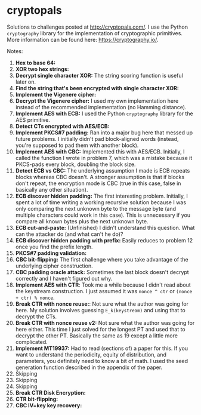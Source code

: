 # cryptopals
Solutions to challenges posted at http://cryptopals.com/. I use the Python ```cryptography``` library for the implementation of cryptographic primitives. More information can be found here: https://cryptography.io/.

Notes:

1. **Hex to base 64:**
2. **XOR two hex strings:**
3. **Decrypt single character XOR:** The string scoring function is useful later on.
4. **Find the string that's been encrypted with single character XOR:**
5. **Implement the Vigenere cipher:**
6. **Decrypt the Vigenere cipher:** I used my own implementation here instead of the recommended implementation (no Hamming distance).
7. **Implement AES with ECB:** I used the Python ```cryptography``` library for the AES primitive.
8. **Detect CTs encrypted with AES/ECB:**
9. **Implement PKCS#7 padding:** Ran into a major bug here that messed up future problems. I initially didn't pad block-aligned words (instead, you're supposed to pad them with another block).
10. **Implement AES with CBC:** Implemented this with AES/ECB. Initially, I called the function I wrote in problem 7, which was a mistake because it PKCS-pads every block, doubling the block size.
11. **Detect ECB vs CBC:** The underlying assumption I made is ECB repeats blocks whereas CBC doesn't. A stronger assumption is that if blocks don't repeat, the encryption mode is CBC (true in this case, false in basically any other situation).
12. **ECB discover hidden padding:** The first interesting problem. Initially, I spent a lot of time writing a working recursive solution because I was only comparing the next unknown byte to the message byte (and multiple characters could work in this case). This is unnecessary if you compare all known bytes plus the next unknown byte.
13. **ECB cut-and-paste:** (Unfinished) I didn't understand this question. What can the attacker do (and what can't he do)?
14. **ECB discover hidden padding with prefix:** Easily reduces to problem 12 once you find the prefix length.
15. **PKCS#7 padding validation:**
16. **CBC bit-flipping:** The first challenge where you take advantage of the underlying cipher construction.
17. **CBC padding oracle attack:** Sometimes the last block doesn't decrypt correctly and I haven't figured out why.
18. **Implement AES with CTR**: Took me a while because I didn't read about the keystream construction. I just assumed it was ```nonce ^ ctr``` or ```(nonce + ctr) % nonce```.
19. **Break CTR with nonce reuse:**: Not sure what the author was going for here. My solution involves guessing ```E_k(keystream)``` and using that to decrypt the CTs.
20. **Break CTR with nonce reuse v2:** Not sure what the author was going for here either. This time I just solved for the longest PT and used that to decrypt the other PT. Basically the same as 19 except a little more complicated.
21. **Implement MT19937:** Had to read (sections of) a paper for this. If you want to understand the periodicity, equity of distribution, and parameters, you definitely need to know a bit of math. I used the seed generation function described in the appendix of the paper.
22. Skipping
23. Skipping
24. Skipping
25. **Break CTR Disk Encryption:**
26. **CTR bit-flipping:**
27. **CBC IV=key key recovery:**
